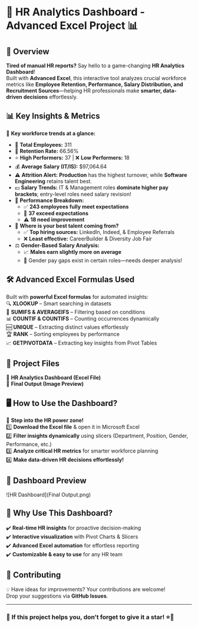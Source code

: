 # 🚀 **HR Analytics Dashboard - Advanced Excel Project** 📊

## **📌 Overview**
**Tired of manual HR reports?** Say hello to a game-changing **HR Analytics Dashboard**!  
Built with **Advanced Excel**, this interactive tool analyzes crucial workforce metrics like **Employee Retention, Performance, Salary Distribution, and Recruitment Sources**—helping HR professionals make **smarter, data-driven decisions** effortlessly.

## **📊 Key Insights & Metrics**
📢 **Key workforce trends at a glance:**  
- 👥 **Total Employees:** 311  
- 🔄 **Retention Rate:** 66.56%  
- ⭐ **High Performers:** 37 | ❌ **Low Performers:** 18  
- 💰 **Average Salary (IT/IS):** $97,064.64  
- ⚠️ **Attrition Alert:** **Production** has the highest turnover, while **Software Engineering** retains talent best.  
- 💵 **Salary Trends:** IT & Management roles **dominate higher pay brackets**; entry-level roles need salary revision!  
- 🎯 **Performance Breakdown:**  
  - ✅ **243 employees fully meet expectations**  
  - 🌟 **37 exceed expectations**  
  - ⚠️ **18 need improvement**  
- 🔎 **Where is your best talent coming from?**  
  - ✅ **Top hiring sources:** LinkedIn, Indeed, & Employee Referrals  
  - ❌ **Least effective:** CareerBuilder & Diversity Job Fair  
- ⚖️ **Gender-Based Salary Analysis:**  
  - 📈 **Males earn slightly more on average**  
  - 🤔 Gender pay gaps exist in certain roles—needs deeper analysis!  

## **🛠️ Advanced Excel Formulas Used**
Built with **powerful Excel formulas** for automated insights:  
🔍 **XLOOKUP** – Smart searching in datasets  
🔢 **SUMIFS & AVERAGEIFS** – Filtering based on conditions  
📊 **COUNTIF & COUNTIFS** – Counting occurrences dynamically  
🆕 **UNIQUE** – Extracting distinct values effortlessly  
🏆 **RANK** – Sorting employees by performance  
📈 **GETPIVOTDATA** – Extracting key insights from Pivot Tables  

## **📁 Project Files**
📌 **HR Analytics Dashboard (Excel File)**  
📌 **Final Output (Image Preview)**  

## **🖥️ How to Use the Dashboard?**
🎯 **Step into the HR power zone!**  
1️⃣ **Download the Excel file** & open it in Microsoft Excel  
2️⃣ **Filter insights dynamically** using slicers (Department, Position, Gender, Performance, etc.)  
3️⃣ **Analyze critical HR metrics** for smarter workforce planning  
4️⃣ **Make data-driven HR decisions effortlessly!**  
## **📸 Dashboard Preview**
![HR Dashboard](Final Output.png)


## **🚀 Why Use This Dashboard?**
✔️ **Real-time HR insights** for proactive decision-making  
✔️ **Interactive visualization** with Pivot Charts & Slicers  
✔️ **Advanced Excel automation** for effortless reporting  
✔️ **Customizable & easy to use** for any HR team  

## **📢 Contributing**
💡 Have ideas for improvements? Your contributions are welcome!  
Drop your suggestions via **GitHub Issues**.  

---

### 🌟 **If this project helps you, don’t forget to give it a star!** ⭐🚀  
